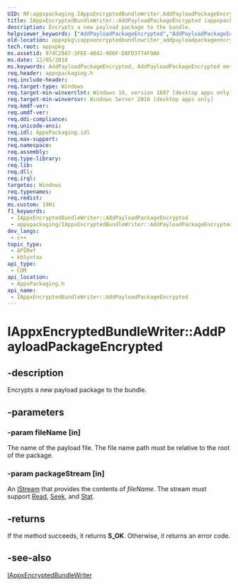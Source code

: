 ```yaml
---
UID: NF:appxpackaging.IAppxEncryptedBundleWriter.AddPayloadPackageEncrypted
title: IAppxEncryptedBundleWriter::AddPayloadPackageEncrypted (appxpackaging.h)
description: Encrypts a new payload package to the bundle.
helpviewer_keywords: ["AddPayloadPackageEncrypted","AddPayloadPackageEncrypted method [App packaging and management]","AddPayloadPackageEncrypted method [App packaging and management]","IAppxEncryptedBundleWriter interface","IAppxEncryptedBundleWriter interface [App packaging and management]","AddPayloadPackageEncrypted method","IAppxEncryptedBundleWriter.AddPayloadPackageEncrypted","IAppxEncryptedBundleWriter::AddPayloadPackageEncrypted","appxpackaging/IAppxEncryptedBundleWriter::AddPayloadPackageEncrypted","appxpkg.iappxencryptedbundlewriter_addpayloadpackageencrypted"]
old-location: appxpkg\iappxencryptedbundlewriter_addpayloadpackageencrypted.htm
tech.root: appxpkg
ms.assetid: 974C29A7-3FEE-4042-986F-D8FD3774F9A6
ms.date: 12/05/2018
ms.keywords: AddPayloadPackageEncrypted, AddPayloadPackageEncrypted method [App packaging and management], AddPayloadPackageEncrypted method [App packaging and management],IAppxEncryptedBundleWriter interface, IAppxEncryptedBundleWriter interface [App packaging and management],AddPayloadPackageEncrypted method, IAppxEncryptedBundleWriter.AddPayloadPackageEncrypted, IAppxEncryptedBundleWriter::AddPayloadPackageEncrypted, appxpackaging/IAppxEncryptedBundleWriter::AddPayloadPackageEncrypted, appxpkg.iappxencryptedbundlewriter_addpayloadpackageencrypted
req.header: appxpackaging.h
req.include-header: 
req.target-type: Windows
req.target-min-winverclnt: Windows 10, version 1607 [desktop apps only]
req.target-min-winversvr: Windows Server 2016 [desktop apps only]
req.kmdf-ver: 
req.umdf-ver: 
req.ddi-compliance: 
req.unicode-ansi: 
req.idl: AppxPackaging.idl
req.max-support: 
req.namespace: 
req.assembly: 
req.type-library: 
req.lib: 
req.dll: 
req.irql: 
targetos: Windows
req.typenames: 
req.redist: 
ms.custom: 19H1
f1_keywords:
 - IAppxEncryptedBundleWriter::AddPayloadPackageEncrypted
 - appxpackaging/IAppxEncryptedBundleWriter::AddPayloadPackageEncrypted
dev_langs:
 - c++
topic_type:
 - APIRef
 - kbSyntax
api_type:
 - COM
api_location:
 - AppxPackaging.h
api_name:
 - IAppxEncryptedBundleWriter::AddPayloadPackageEncrypted
---
```


# IAppxEncryptedBundleWriter::AddPayloadPackageEncrypted


## -description

Encrypts a new payload package to the bundle.

## -parameters

### -param fileName [in]

The name of the payload file. The file name path must be relative to the root of the package.

### -param packageStream [in]

An <a href="/windows/desktop/api/objidl/nn-objidl-istream">IStream</a> that provides the contents of <i>fileName</i>.
          The stream must support <a href="/windows/desktop/api/objidl/nf-objidl-isequentialstream-read">Read</a>, <a href="/windows/desktop/api/objidl/nf-objidl-istream-seek">Seek</a>, and <a href="/windows/desktop/api/objidl/nf-objidl-istream-stat">Stat</a>.

## -returns

If the method succeeds, it returns <b>S_OK</b>. Otherwise, it returns an error code.

## -see-also

<a href="/windows/desktop/api/appxpackaging/nn-appxpackaging-iappxencryptedbundlewriter">IAppxEncryptedBundleWriter</a>

